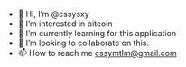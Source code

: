 - 👋 Hi, I’m @cssysxy
- 👀 I’m interested in bitcoin
- 🌱 I’m currently learning for this application 
- 💞️ I’m looking to collaborate on this. 
- 📫 How to reach me cssymtlm@gmail.com 

<!---
cssysxy/cssysxy is a ✨ special ✨ repository because its `README.md` (this file) appears on your GitHub profile.
You can click the Preview link to take a look at your changes.
--->
